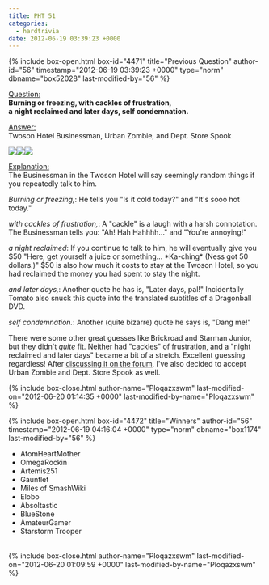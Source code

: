 ```yaml
---
title: PHT 51
categories:
  - hardtrivia
date: 2012-06-19 03:39:23 +0000
---
```

{% include box-open.html box-id="4471" title="Previous Question" author-id="56" timestamp="2012-06-19 03:39:23 +0000" type="norm" dbname="box52028" last-modified-by="56" %}
<P><U>Question:</U><BR/>
<B>Burning or freezing, with cackles of frustration,
<br>a night reclaimed and later days, self condemnation.</br></B></P>

<p><U>Answer:</U><BR/>
Twoson Hotel Businessman, Urban Zombie, and Dept. Store Spook</p>

<p><img src="http://starmen.net/mother2/images/game/SuitGuyT.png" /><img src="http://starmen.net/mother2/images/game/ZombieT.png" /><img src="http://starmen.net/mother2/images/game/DeptStoreSpookT.png" /></p>

<p><U>Explanation:</U><BR/> The Businessman in the Twoson Hotel will say seemingly random things if you repeatedly talk to him.<br/></p>

<p><I>Burning or freezing,</I>: He tells you "Is it cold today?" and "It's sooo hot today."</p>

<p><I>with cackles of frustration,</I>: A "cackle" is a laugh with a harsh connotation. The Businessman tells you: "Ah! Hah Hahhhh..." and "You're annoying!"</p>

<p><I>a night reclaimed</I>: If you continue to talk to him, he will eventually give you $50 "Here, get yourself a juice or something... *Ka-ching* (Ness got 50 dollars.)" $50 is also how much it costs to stay at the Twoson Hotel, so you had reclaimed the money you had spent to stay the night.</p>

<P><I>and later days,</I>: Another quote he has is, "Later days, pal!" Incidentally Tomato also snuck this quote into the translated subtitles of a Dragonball DVD.</P>

<p><I>self condemnation.</I>: Another (quite bizarre) quote he says is, "Dang me!"</p>

<p>There were some other great guesses like Brickroad and Starman Junior, but they didn't <I>quite</I> fit. Neither had "cackles" of frustration, and a "night reclaimed and later days" became a bit of a stretch. Excellent guessing regardless! After <A HREF="http://forum.starmen.net/forum/Site/Newsroom/406024668/page/1#post1859562">discussing it on the forum</A>, I've also decided to accept Urban Zombie and Dept. Store Spook as well.</p>
{% include box-close.html author-name="Ploqazxswm" last-modified-on="2012-06-20 01:14:35 +0000" last-modified-by-name="Ploqazxswm" %}

{% include box-open.html box-id="4472" title="Winners" author-id="56" timestamp="2012-06-19 04:16:04 +0000" type="norm" dbname="box1174" last-modified-by="56" %}
<TABLE WIDTH="100%" CELLSPACING="0" CELLPADDING="0" BORDER="0">
<TR>
<UL>
<LI> AtomHeartMother</LI>
<LI> OmegaRockin</LI>
<LI> Artemis251</LI>
<LI> Gauntlet</LI>
<LI> Miles of SmashWiki</LI>
<LI> Elobo</LI>
<LI> Absoltastic</LI>
<LI> BlueStone</LI>
<LI> AmateurGamer</LI>
<LI> Starstorm Trooper</LI>
</UL>
   </TR>
</TABLE>
{% include box-close.html author-name="Ploqazxswm" last-modified-on="2012-06-20 01:09:59 +0000" last-modified-by-name="Ploqazxswm" %}
